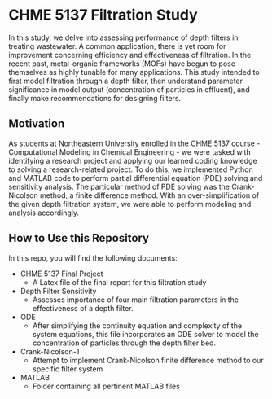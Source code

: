 # CHME 5137 Filtration Study
In this study, we delve into assessing performance of depth filters in treating wastewater.  A common application, there is yet room for improvement concerning efficiency and effectiveness of filtration.  In the recent past, metal-organic frameworks (MOFs) have begun to pose themselves as highly tunable for many applications.  This study intended to first model filtration through a depth filter, then understand parameter significance in model output (concentration of particles in effluent), and finally make recommendations for designing filters.

## Motivation
As students at Northeastern University enrolled in the CHME 5137 course - Computational Modeling in Chemical Engineering - we were tasked with identifying a research project and applying our learned coding knowledge to solving a research-related project.  To do this, we implemented Python and MATLAB code to perform partial differential equation (PDE) solving and sensitivity analysis.  The particular method of PDE solving was the Crank-Nicolson method, a finite difference method.  With an over-simplification of the given depth filtration system, we were able to perform modeling and analysis accordingly.

## How to Use this Repository
In this repo, you will find the following documents:
* CHME 5137 Final Project
  * A Latex file of the final report for this filtration study
* Depth Filter Sensitivity
  * Assesses importance of four main filtration parameters in the effectiveness of a depth filter.
* ODE
  * After simplifying the continuity equation and complexity of the system equations, this file incorporates an ODE solver to model the concentration of particles through the depth filter bed. 
* Crank-Nicolson-1
  * Attempt to implement Crank-Nicolson finite difference method to our specific filter system
* MATLAB
  * Folder containing all pertinent MATLAB files
